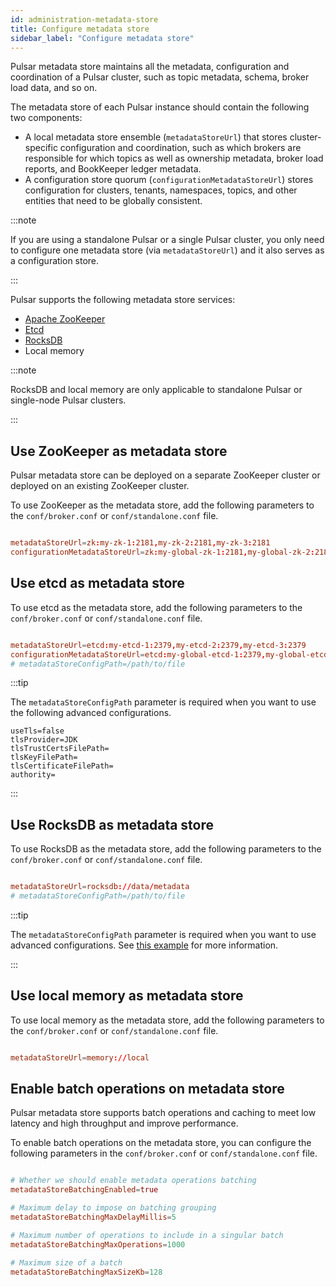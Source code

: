 ```yaml
---
id: administration-metadata-store
title: Configure metadata store
sidebar_label: "Configure metadata store"
---
```


Pulsar metadata store maintains all the metadata, configuration and coordination of a Pulsar cluster, such as topic metadata, schema, broker load data, and so on. 

The metadata store of each Pulsar instance should contain the following two components:
* A local metadata store ensemble (`metadataStoreUrl`) that stores cluster-specific configuration and coordination, such as which brokers are responsible for which topics as well as ownership metadata, broker load reports, and BookKeeper ledger metadata.
* A configuration store quorum (`configurationMetadataStoreUrl`) stores configuration for clusters, tenants, namespaces, topics, and other entities that need to be globally consistent.

:::note

If you are using a standalone Pulsar or a single Pulsar cluster, you only need to configure one metadata store (via `metadataStoreUrl`) and it also serves as a configuration store.

:::

Pulsar supports the following metadata store services:
* [Apache ZooKeeper](https://zookeeper.apache.org/)
* [Etcd](https://etcd.io/)
* [RocksDB](http://rocksdb.org/)
* Local memory

:::note

RocksDB and local memory are only applicable to standalone Pulsar or single-node Pulsar clusters.

:::

## Use ZooKeeper as metadata store

Pulsar metadata store can be deployed on a separate ZooKeeper cluster or deployed on an existing ZooKeeper cluster.

To use ZooKeeper as the metadata store, add the following parameters to the `conf/broker.conf` or `conf/standalone.conf` file.

```conf

metadataStoreUrl=zk:my-zk-1:2181,my-zk-2:2181,my-zk-3:2181
configurationMetadataStoreUrl=zk:my-global-zk-1:2181,my-global-zk-2:2181,my-global-zk-3:2181

```

## Use etcd as metadata store

To use etcd as the metadata store, add the following parameters to the `conf/broker.conf` or `conf/standalone.conf` file.

```conf

metadataStoreUrl=etcd:my-etcd-1:2379,my-etcd-2:2379,my-etcd-3:2379
configurationMetadataStoreUrl=etcd:my-global-etcd-1:2379,my-global-etcd-2:2379,my-global-etcd-3:2379
# metadataStoreConfigPath=/path/to/file

```

:::tip

The `metadataStoreConfigPath` parameter is required when you want to use the following advanced configurations.

```
useTls=false
tlsProvider=JDK
tlsTrustCertsFilePath=
tlsKeyFilePath=
tlsCertificateFilePath=
authority=
```

:::

## Use RocksDB as metadata store

To use RocksDB as the metadata store, add the following parameters to the `conf/broker.conf` or `conf/standalone.conf` file.

```conf

metadataStoreUrl=rocksdb://data/metadata
# metadataStoreConfigPath=/path/to/file

```

:::tip

The `metadataStoreConfigPath` parameter is required when you want to use advanced configurations. See [this example](https://github.com/facebook/rocksdb/blob/main/examples/rocksdb_option_file_example.ini) for more information.

:::

## Use local memory as metadata store

To use local memory as the metadata store, add the following parameters to the `conf/broker.conf` or `conf/standalone.conf` file.

```conf

metadataStoreUrl=memory://local

```


## Enable batch operations on metadata store

Pulsar metadata store supports batch operations and caching to meet low latency and high throughput and improve performance. 

To enable batch operations on the metadata store, you can configure the following parameters in the `conf/broker.conf` or `conf/standalone.conf` file.

```conf

# Whether we should enable metadata operations batching
metadataStoreBatchingEnabled=true

# Maximum delay to impose on batching grouping
metadataStoreBatchingMaxDelayMillis=5

# Maximum number of operations to include in a singular batch
metadataStoreBatchingMaxOperations=1000

# Maximum size of a batch
metadataStoreBatchingMaxSizeKb=128

```

